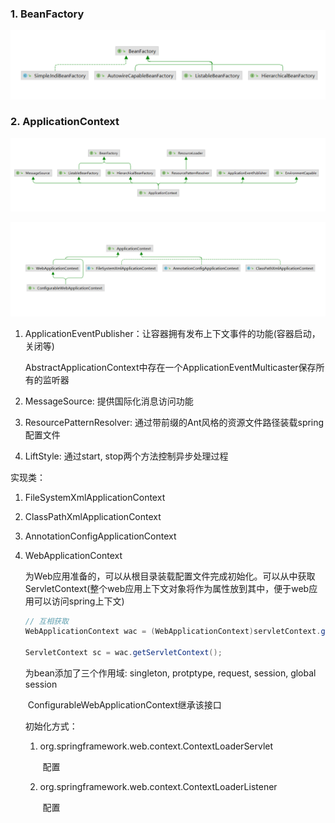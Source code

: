 ### 1. BeanFactory

![BeanFactory继承关系](../image/BeanFactory继承关系.png)

### 2. ApplicationContext

![ApplicationContext继承关系](../image/ApplicationContext继承关系.png)

![image-20210913201712028](../image/ApplicationContext实现类.png)

1. ApplicationEventPublisher：让容器拥有发布上下文事件的功能(容器启动，关闭等)

   ​ AbstractApplicationContext中存在一个ApplicationEventMulticaster保存所有的监听器

2. MessageSource: 提供国际化消息访问功能

3. ResourcePatternResolver: 通过带前缀的Ant风格的资源文件路径装载spring配置文件

4. LiftStyle: 通过start, stop两个方法控制异步处理过程

实现类：

1. FileSystemXmlApplicationContext

2. ClassPathXmlApplicationContext

3. AnnotationConfigApplicationContext

4. WebApplicationContext

   为Web应用准备的，可以从根目录装载配置文件完成初始化。可以从中获取ServletContext(整个web应用上下文对象将作为属性放到其中，便于web应用可以访问spring上下文)

   ```java
   // 互相获取
   WebApplicationContext wac = (WebApplicationContext)servletContext.getAttribute(WebApplicationContext.ROOT_WEB_APPLICATION_CONTEXT_ATTRIBUTE);
   
   ServletContext sc = wac.getServletContext();
   ```

   为bean添加了三个作用域: singleton, protptype, request, session, global session

   ​ ConfigurableWebApplicationContext继承该接口

   初始化方式：

    1. org.springframework.web.context.ContextLoaderServlet

       ​ 配置<listener>

    2. org.springframework.web.context.ContextLoaderListener

       ​ 配置<servlet>





